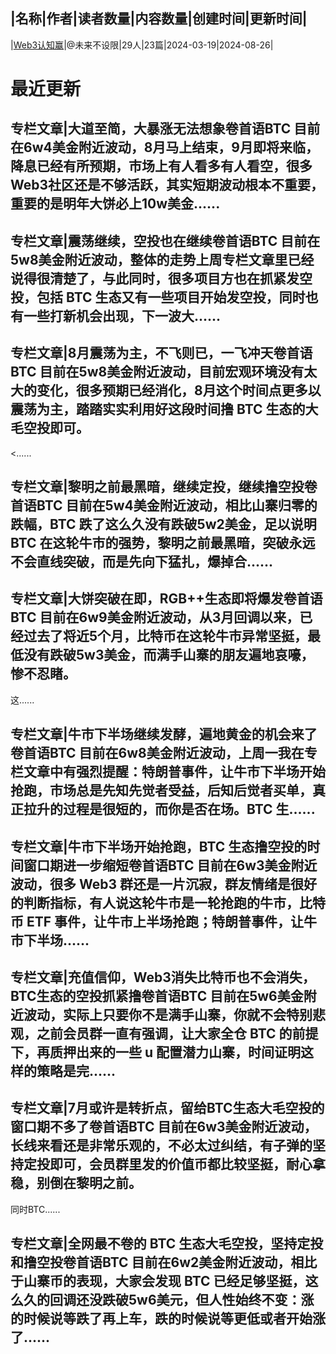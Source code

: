 |名称|作者|读者数量|内容数量|创建时间|更新时间|
---
|[Web3认知赢](https://xiaobot.net/p/0xweb3?refer=0b133df9-27dc-423b-8101-639049001c13)|@未来不设限|29人|23篇|2024-03-19|2024-08-26|

# 最近更新
## 专栏文章|大道至简，大暴涨无法想象卷首语BTC 目前在6w4美金附近波动，8月马上结束，9月即将来临，降息已经有所预期，市场上有人看多有人看空，很多Web3社区还是不够活跃，其实短期波动根本不重要，重要的是明年大饼必上10w美金......
## 专栏文章|震荡继续，空投也在继续卷首语BTC 目前在5w8美金附近波动，整体的走势上周专栏文章里已经说得很清楚了，与此同时，很多项目方也在抓紧发空投，包括 BTC 生态又有一些项目开始发空投，同时也有一些打新机会出现，下一波大......
## 专栏文章|8月震荡为主，不飞则已，一飞冲天卷首语BTC 目前在5w8美金附近波动，目前宏观环境没有太大的变化，很多预期已经消化，8月这个时间点更多以震荡为主，踏踏实实利用好这段时间撸 BTC 生态的大毛空投即可。

<......
## 专栏文章|黎明之前最黑暗，继续定投，继续撸空投卷首语BTC 目前在5w4美金附近波动，相比山寨归零的跌幅，BTC 跌了这么久没有跌破5w2美金，足以说明 BTC 在这轮牛市的强势，黎明之前最黑暗，突破永远不会直线突破，而是先向下猛扎，爆掉合......
## 专栏文章|大饼突破在即，RGB++生态即将爆发卷首语BTC 目前在6w9美金附近波动，从3月回调以来，已经过去了将近5个月，比特币在这轮牛市异常坚挺，最低没有跌破5w3美金，而满手山寨的朋友遍地哀嚎，惨不忍睹。

这......
## 专栏文章|牛市下半场继续发酵，遍地黄金的机会来了卷首语BTC 目前在6w8美金附近波动，上周一我在专栏文章中有强烈提醒：特朗普事件，让牛市下半场开始抢跑，市场总是先知先觉者受益，后知后觉者买单，真正拉升的过程是很短的，而你是否在场。BTC 生......
## 专栏文章|牛市下半场开始抢跑，BTC 生态撸空投的时间窗口期进一步缩短卷首语BTC 目前在6w3美金附近波动，很多 Web3 群还是一片沉寂，群友情绪是很好的判断指标，有人说这轮牛市是一轮抢跑的牛市，比特币 ETF 事件，让牛市上半场抢跑；特朗普事件，让牛市下半场......
## 专栏文章|充值信仰，Web3消失比特币也不会消失，BTC生态的空投抓紧撸卷首语BTC 目前在5w6美金附近波动，实际上只要你不是满手山寨，你就不会特别悲观，之前会员群一直有强调，让大家全仓 BTC 的前提下，再质押出来的一些 u 配置潜力山寨，时间证明这样的策略是完......
## 专栏文章|7月或许是转折点，留给BTC生态大毛空投的窗口期不多了卷首语BTC 目前在6w3美金附近波动，长线来看还是非常乐观的，不必太过纠结，有子弹的坚持定投即可，会员群里发的价值币都比较坚挺，耐心拿稳，别倒在黎明之前。

同时BTC......
## 专栏文章|全网最不卷的 BTC 生态大毛空投，坚持定投和撸空投卷首语BTC 目前在6w2美金附近波动，相比于山寨币的表现，大家会发现 BTC 已经足够坚挺，这么久的回调还没跌破5w6美元，但人性始终不变：涨的时候说等跌了再上车，跌的时候说等更低或者开始涨了......

